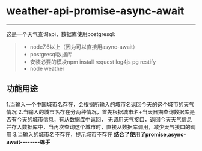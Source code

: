 # weather-api-promise-async-await
------
这是一个天气查询api，数据库使用postgresql:

> * node7.6以上（因为可以直接用async-await）
> * postgresql数据库
> * 安装必要的模块npm install request log4js pg restify
> * node weather
## 功能用途
1.当输入一个中国城市名存在，会根据所输入的城市名返回今天的这个城市的天气情况
2.当输入的城市名存在分两种情况，首先根据城市名+当天日期查询数据库是否有今天的城市信息，有从数据库中返回，
无调用天气接口，返回今天天气信息并存入数据库中，当再次查询这个城市时，直接从数据库调用，减少天气接口的调用
3.当输入的城市名不存在，提示城市不存在
**结合了使用了promise,async-await--------练手**